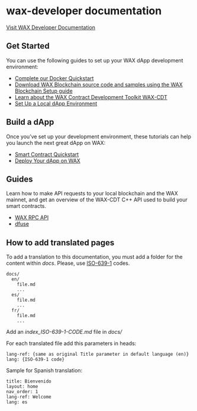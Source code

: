 # wax-developer documentation

[Visit WAX Developer Documentation](https://developer.wax.io)


## Get Started
You can use the following guides to set up your WAX dApp development environment:

* [Complete our Docker Quickstart](https://developer.wax.io/dapps/docker-quickstart/)
* [Download WAX Blockchain source code and samples using the WAX Blockchain Setup guide](https://developer.wax.io/dapps/wax-blockchain-setup/)
* [Learn about the WAX Contract Development Toolkit WAX-CDT](https://developer.wax.io/docs/dapp-development/wax-cdt/)
* [Set Up a Local dApp Environment](https://developer.wax.io/docs/dapp-development/setup-local-dapp-environment/)

## Build a dApp
Once you’ve set up your development environment, these tutorials can help you launch the next great dApp on WAX:

* [Smart Contract Quickstart](https://developer.wax.io/dapps/smart-contract-quickstart/) 
* [Deploy Your dApp on WAX](https://developer.wax.io/docs/dapp-development/deploy-dapp-on-wax/deploy_source)

## Guides
Learn how to make API requests to your local blockchain and the WAX mainnet, and get an overview of the WAX-CDT C++ API used to build your smart contracts.

* [WAX RPC API](https://developer.wax.io/docs/api-reference/rpc_api)
* [dfuse](https://developer.wax.io/docs/api-reference/dfuse/)

## How to add translated pages
To add a translation to this documentation, you must add a folder for the content within *docs*. Please, use [ISO-639-1](https://en.wikipedia.org/wiki/List_of_ISO_639-1_codes) codes.

```
docs/
  en/
    file.md
    ...
  es/
    file.md
    ...
  fr/
    file.md
    ...
```

Add an *index_ISO-639-1-CODE.md* file in *docs/* 

For each translated file add this parameters in heads:

```
lang-ref: {same as original Title parameter in default language (en)}
lang: {ISO-639-1 code}
```

Sample for Spanish translation:
```
title: Bienvenido
layout: home
nav_order: 1
lang-ref: Welcome
lang: es
```
